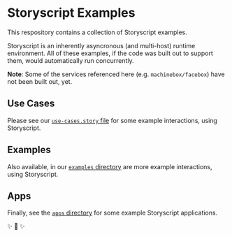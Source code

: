 # Storyscript Examples

This respository contains a collection of Storyscript examples.

Storyscript is an inherently asyncronous (and multi-host) runtime environment. All of these examples, if the code was built out to support them, would automatically run concurrently.

**Note**: Some of the services referenced here (e.g. `machinebox/facebox`) have not been built out, yet.


## Use Cases

Please see our [`use-cases.story` file](https://github.com/storyscript/examples/blob/master/use-cases.story) for some example interactions, using Storyscript.

## Examples

Also available, in our [`examples` directory](https://github.com/storyscript/examples/tree/master/examples) are more example interactions, using Storyscript.


## Apps

Finally, see the [`apps` directory](https://github.com/storyscript/examples/tree/master/apps) for some example Storyscript applications.

✨ 🍰 ✨
